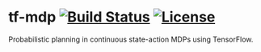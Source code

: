 # tf-mdp [![Build Status](https://travis-ci.org/thiagopbueno/tf-mdp.svg?branch=master)](https://travis-ci.org/thiagopbueno/tf-mdp) [![License](https://img.shields.io/aur/license/yaourt.svg)](https://github.com/thiagopbueno/tf-mdp/blob/master/LICENSE)

Probabilistic planning in continuous state-action MDPs using TensorFlow.
